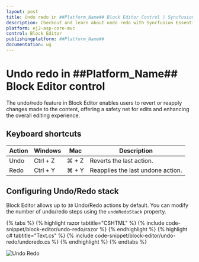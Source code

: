 ```yaml
---
layout: post
title: Undo redo in ##Platform_Name## Block Editor Control | Syncfusion
description: Checkout and learn about undo redo with Syncfusion Essential ##Platform_Name## BlockEditor control, its elements, and more details.
platform: ej2-asp-core-mvc
control: Block Editor
publishingplatform: ##Platform_Name##
documentation: ug
---
```


# Undo redo in ##Platform_Name## Block Editor control

The undo/redo feature in Block Editor enables users to revert or reapply changes made to the content, offering a safety net for edits and enhancing the overall editing experience.

## Keyboard shortcuts

| Action | Windows | Mac | Description |
|------------|--------------|---------|-----------------|
| Undo       | Ctrl + Z     | ⌘ + Z   | Reverts the last action. |
| Redo       | Ctrl + Y     | ⌘ + Y | Reapplies the last undone action. |

## Configuring Undo/Redo stack

Block Editor allows up to `30` Undo/Redo actions by default. You can modify the number of undo/redo steps using the `undoRedoStack` property.

{% tabs %}
{% highlight razor tabtitle="CSHTML" %}
{% include code-snippet/block-editor/undo-redo/razor %}
{% endhighlight %}
{% highlight c# tabtitle="Text.cs" %}
{% include code-snippet/block-editor/undo-redo/undoredo.cs %}
{% endhighlight %}
{% endtabs %}

![Undo Redo](images/undo-redo.png)
